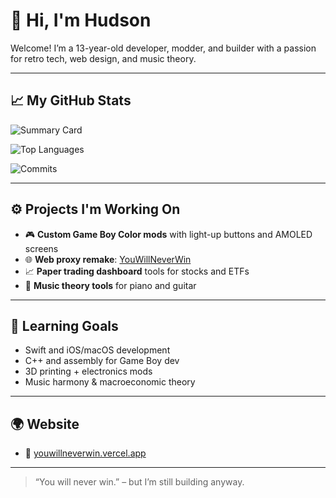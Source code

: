 # 👋 Hi, I'm Hudson

Welcome! I’m a 13-year-old developer, modder, and builder with a passion for retro tech, web design, and music theory.

---

## 📈 My GitHub Stats

<!-- Profile Summary Cards -->
![Summary Card](https://github-profile-summary-cards.vercel.app/api/cards/profile-details?username=hudsonty&theme=github_dark)

<!-- Top Languages -->
![Top Languages](https://github-profile-summary-cards.vercel.app/api/cards/top-languages?username=hudsonty&theme=github_dark)

<!-- GitHub Commits -->
![Commits](https://github-profile-summary-cards.vercel.app/api/cards/productive-time?username=hudsonty&theme=github_dark)

---

## ⚙️ Projects I'm Working On

- 🎮 **Custom Game Boy Color mods** with light-up buttons and AMOLED screens  
- 🌐 **Web proxy remake**: [YouWillNeverWin](https://youwillneverwin.vercel.app)  
- 📈 **Paper trading dashboard** tools for stocks and ETFs  
- 🎼 **Music theory tools** for piano and guitar

---

## 🎯 Learning Goals

- Swift and iOS/macOS development  
- C++ and assembly for Game Boy dev  
- 3D printing + electronics mods  
- Music harmony & macroeconomic theory

---

## 🌍 Website

- 🔗 [youwillneverwin.vercel.app](https://youwillneverwin.vercel.app)

---

> “You will never win.” – but I’m still building anyway.

